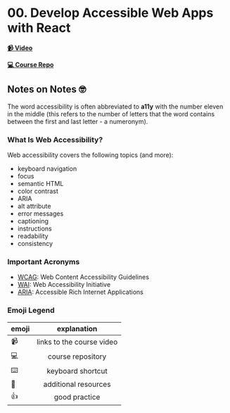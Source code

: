 # 00. Develop Accessible Web Apps with React

**[📹 Video](https://egghead.io/courses/develop-accessible-web-apps-with-react)**

**[💻 Course Repo](https://github.com/erin-doyle/egghead-react-a11y/tree/labels)**


## Notes on Notes 🤓

The word accessibility is often abbreviated to **a11y** with the number eleven in the middle (this refers to the number of letters that the word contains between the first and last letter - a numeronym).

### What Is Web Accessibility?

Web accessibility covers the following topics (and more):
- keyboard navigation
- focus
- semantic HTML
- color contrast
- ARIA
- alt attribute
- error messages
- captioning
- instructions
- readability
- consistency

### Important Acronyms

- [WCAG](https://www.w3.org/WAI/standards-guidelines/wcag/): Web Content Accessibility Guidelines
- [WAI](https://www.w3.org/WAI/): Web Accessibility Initiative
- [ARIA](https://www.w3.org/TR/wai-aria/): Accessible Rich Internet Applications

### Emoji Legend

| emoji| explanation              |
| -----|:------------------------:|
| 📹   | links to the course video|
| 💻   | course repository        |
| ⌨️    | keyboard shortcut        |
| 🤔   | additional resources     |
| 👍   | good practice            |
